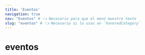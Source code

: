 ```yaml
---
title: 'Eventos'
navigation: true
nav: "Eventos" # 👈 Necesario para que el menú muestre texto
slug: "eventos" # 👈 Necesario si lo usas en `hoveredCategory`
---
```


# eventos